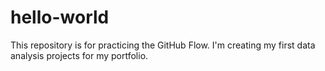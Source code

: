 # hello-world
This repository is for practicing the GitHub Flow.
I'm creating my first data analysis projects for my portfolio.
